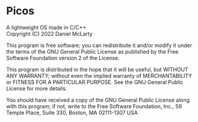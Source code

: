 # Picos
A lightweight OS made in C/C++  
Copyright (C) 2022 Daniel McLarty

This program is free software; you can redistribute it and/or modify it under the terms of the GNU General Public License as published by the Free Software Foundation version 2 of the License.

This program is distributed in the hope that it will be useful, but WITHOUT ANY WARRANTY; without even the implied warranty of MERCHANTABILITY or FITNESS FOR A PARTICULAR PURPOSE. See the GNU General Public License for more details.

You should have received a copy of the GNU General Public License along with this program; if not, write to the Free Software Foundation, Inc., 59 Temple Place, Suite 330, Boston, MA 02111-1307 USA
